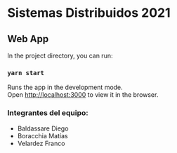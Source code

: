# Sistemas Distribuidos 2021

## Web App

In the project directory, you can run:

### `yarn start`

Runs the app in the development mode.\
Open [http://localhost:3000](http://localhost:3000) to view it in the browser.

### Integrantes del equipo:

* Baldassare Diego
* Boracchia Matías
* Velardez Franco
